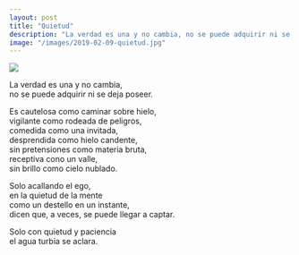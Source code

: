 ```yaml
---
layout: post
title: "Quietud"
description: "La verdad es una y no cambia, no se puede adquirir ni se deja poseer. "
image: "/images/2019-02-09-quietud.jpg"
---
```


<img src="{{page.image | prepend: site.baseurl}}" class="round">

La verdad es una y no cambia,  
no se puede adquirir ni se deja poseer. 

Es cautelosa como caminar sobre hielo,  
vigilante como rodeada de peligros,  
comedida como una invitada,  
desprendida como hielo candente,  
sin pretensiones como materia bruta,  
receptiva cono un valle,  
sin brillo como cielo nublado.

Solo acallando el ego,  
en la quietud de la mente  
como un destello en un instante,  
dicen que, a veces, se puede llegar a captar.

Solo con quietud y paciencia  
el agua turbia se aclara. 